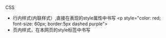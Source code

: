 CSS
- 行内样式(内联样式）,直接在表现的style属性中书写
  &lt;p style="color: red; font-size: 60px; border:5px dashed purple"&gt;
- 页内样式，在本网页的style标签中书写